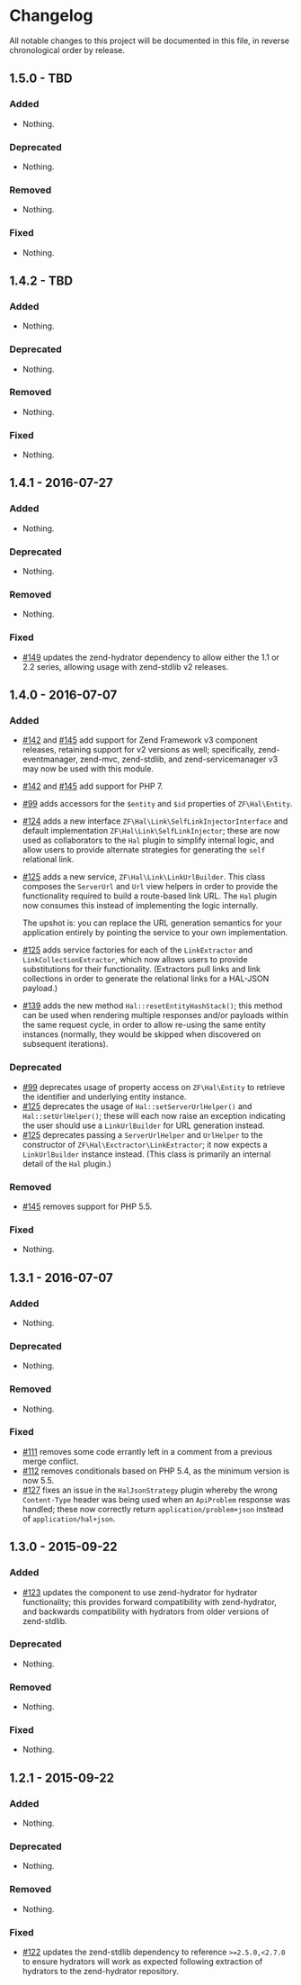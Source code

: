 # Changelog

All notable changes to this project will be documented in this file, in reverse chronological order by release.

## 1.5.0 - TBD

### Added

- Nothing.

### Deprecated

- Nothing.

### Removed

- Nothing.

### Fixed

- Nothing.

## 1.4.2 - TBD

### Added

- Nothing.

### Deprecated

- Nothing.

### Removed

- Nothing.

### Fixed

- Nothing.

## 1.4.1 - 2016-07-27

### Added

- Nothing.

### Deprecated

- Nothing.

### Removed

- Nothing.

### Fixed

- [#149](https://github.com/zfcampus/zf-hal/pull/149) updates the zend-hydrator
  dependency to allow either the 1.1 or 2.2 series, allowing usage with
  zend-stdlib v2 releases.

## 1.4.0 - 2016-07-07

### Added

- [#142](https://github.com/zfcampus/zf-hal/pull/142) and
  [#145](https://github.com/zfcampus/zf-hal/pull/145) add support for Zend
  Framework v3 component releases, retaining support for v2 versions as well;
  specifically, zend-eventmanager, zend-mvc, zend-stdlib, and
  zend-servicemanager v3 may now be used with this module.
- [#142](https://github.com/zfcampus/zf-hal/pull/142) and
  [#145](https://github.com/zfcampus/zf-hal/pull/145) add support for PHP 7.
- [#99](https://github.com/zfcampus/zf-hal/pull/99) adds accessors for the
  `$entity` and `$id` properties of `ZF\Hal\Entity`.
- [#124](https://github.com/zfcampus/zf-hal/pull/124) adds a new interface
  `ZF\Hal\Link\SelfLinkInjectorInterface` and default implementation
  `ZF\Hal\Link\SelfLinkInjector`; these are now used as collaborators to the
  `Hal` plugin to simplify internal logic, and allow users to provide alternate
  strategies for generating the `self` relational link.
- [#125](https://github.com/zfcampus/zf-hal/pull/125) adds a new service,
  `ZF\Hal\Link\LinkUrlBuilder`. This class composes the `ServerUrl` and `Url`
  view helpers in order to provide the functionality required to build a
  route-based link URL. The `Hal` plugin now consumes this instead of
  implementing the logic internally.

  The upshot is: you can replace the URL generation semantics for your
  application entirely by pointing the service to your own implementation.
- [#125](https://github.com/zfcampus/zf-hal/pull/125) adds service factories for
  each of the `LinkExtractor` and `LinkCollectionExtractor`, which now allows
  users to provide substitutions for their functionality. (Extractors pull links
  and link collections in order to generate the relational links for a HAL-JSON
  payload.)
- [#139](https://github.com/zfcampus/zf-hal/pull/139) adds the new method
  `Hal::resetEntityHashStack()`; this method can be used when rendering multiple
  responses and/or payloads within the same request cycle, in order to allow
  re-using the same entity instances (normally, they would be skipped when
  discovered on subsequent iterations).

### Deprecated

- [#99](https://github.com/zfcampus/zf-hal/pull/99) deprecates usage of property
  access on `ZF\Hal\Entity` to retrieve the identifier and underlying entity
  instance.
- [#125](https://github.com/zfcampus/zf-hal/pull/125) deprecates the usage of
  `Hal::setServerUrlHelper()` and `Hal::setUrlHelper()`; these will each now
  raise an exception indicating the user should use a `LinkUrlBuilder` for URL
  generation instead.
- [#125](https://github.com/zfcampus/zf-hal/pull/125) deprecates passing a
  `ServerUrlHelper` and `UrlHelper` to the constructor of
  `ZF\Hal\Exctractor\LinkExtractor`; it now expects a `LinkUrlBuilder` instance
  instead. (This class is primarily an internal detail of the `Hal` plugin.)

### Removed

- [#145](https://github.com/zfcampus/zf-hal/pull/145) removes support for PHP 5.5.

### Fixed

- Nothing.

## 1.3.1 - 2016-07-07

### Added

- Nothing.

### Deprecated

- Nothing.

### Removed

- Nothing.

### Fixed

- [#111](https://github.com/zfcampus/zf-hal/pull/111) removes some code errantly
  left in a comment from a previous merge conflict.
- [#112](https://github.com/zfcampus/zf-hal/pull/112) removes conditionals based
  on PHP 5.4, as the minimum version is now 5.5.
- [#127](https://github.com/zfcampus/zf-hal/pull/127) fixes an issue in the
  `HalJsonStrategy` plugin whereby the wrong `Content-Type` header was being
  used when an `ApiProblem` response was handled; these now correctly return
  `application/problem+json` instead of `application/hal+json`.

## 1.3.0 - 2015-09-22

### Added

- [#123](https://github.com/zfcampus/zf-hal/pull/123) updates the component
  to use zend-hydrator for hydrator functionality; this provides forward
  compatibility with zend-hydrator, and backwards compatibility with
  hydrators from older versions of zend-stdlib.

### Deprecated

- Nothing.

### Removed

- Nothing.

### Fixed

- Nothing.

## 1.2.1 - 2015-09-22

### Added

- Nothing.

### Deprecated

- Nothing.

### Removed

- Nothing.

### Fixed

- [#122](https://github.com/zfcampus/zf-hal/pull/122) updates the
  zend-stdlib dependency to reference `>=2.5.0,<2.7.0` to ensure hydrators
  will work as expected following extraction of hydrators to the zend-hydrator
  repository.
